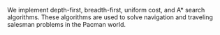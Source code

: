 We implement depth-first, breadth-first, uniform cost, and A* search algorithms. These algorithms are used to solve navigation and traveling salesman problems in the Pacman world.
